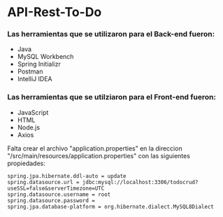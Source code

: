 # API-Rest-To-Do

### Las herramientas que se utilizaron para el Back-end fueron:

* Java
* MySQL Workbench
* Spring Initializr
* Postman
* IntelliJ IDEA

### Las herramientas que se utilziaron para el Front-end fueron:

* JavaScript
*  HTML
* Node.js
* Axios

Falta crear el archivo "application.properties" en la direccion "/src/main/resources/application.properties" con las siguientes propiedades:
```
spring.jpa.hibernate.ddl-auto = update
spring.datasource.url = jdbc:mysql://localhost:3306/todocrud?useSSL=false&serverTimezone=UTC
spring.datasource.username = root
spring.datasource.password =
spring.jpa.database-platform = org.hibernate.dialect.MySQL8Dialect
```
